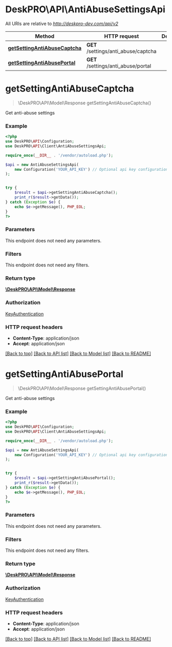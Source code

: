 # DeskPRO\API\AntiAbuseSettingsApi

All URIs are relative to *http://deskpro-dev.com/api/v2*

Method | HTTP request | Description
------------- | ------------- | -------------
[**getSettingAntiAbuseCaptcha**](AntiAbuseSettingsApi.md#getSettingAntiAbuseCaptcha) | **GET** /settings/anti_abuse/captcha | 
[**getSettingAntiAbusePortal**](AntiAbuseSettingsApi.md#getSettingAntiAbusePortal) | **GET** /settings/anti_abuse/portal | 


# **getSettingAntiAbuseCaptcha**
> \DeskPRO\API\Model\Response getSettingAntiAbuseCaptcha()



Get anti-abuse settings

### Example
```php
<?php
use DeskPRO\API\Configuration;
use DeskPRO\API\Client\AntiAbuseSettingsApi;

require_once(__DIR__ . '/vendor/autoload.php');

$api = new AntiAbuseSettingsApi(
    new Configuration('YOUR_API_KEY') // Optional api key configuration
);


try {
    $result = $api->getSettingAntiAbuseCaptcha();
    print_r($result->getData());
} catch (Exception $e) {
    echo $e->getMessage(), PHP_EOL;
}
?>
```

### Parameters
This endpoint does not need any parameters.


### Filters
This endpoint does not need any filters.


### Return type

[**\DeskPRO\API\Model\Response**](../Model/Response.md)

### Authorization

[KeyAuthentication](../../README.md#KeyAuthentication)

### HTTP request headers

 - **Content-Type**: application/json
 - **Accept**: application/json

[[Back to top]](#) [[Back to API list]](../../README.md#documentation-for-api-endpoints) [[Back to Model list]](../../README.md#documentation-for-models) [[Back to README]](../../README.md)

# **getSettingAntiAbusePortal**
> \DeskPRO\API\Model\Response getSettingAntiAbusePortal()



Get anti-abuse settings

### Example
```php
<?php
use DeskPRO\API\Configuration;
use DeskPRO\API\Client\AntiAbuseSettingsApi;

require_once(__DIR__ . '/vendor/autoload.php');

$api = new AntiAbuseSettingsApi(
    new Configuration('YOUR_API_KEY') // Optional api key configuration
);


try {
    $result = $api->getSettingAntiAbusePortal();
    print_r($result->getData());
} catch (Exception $e) {
    echo $e->getMessage(), PHP_EOL;
}
?>
```

### Parameters
This endpoint does not need any parameters.


### Filters
This endpoint does not need any filters.


### Return type

[**\DeskPRO\API\Model\Response**](../Model/Response.md)

### Authorization

[KeyAuthentication](../../README.md#KeyAuthentication)

### HTTP request headers

 - **Content-Type**: application/json
 - **Accept**: application/json

[[Back to top]](#) [[Back to API list]](../../README.md#documentation-for-api-endpoints) [[Back to Model list]](../../README.md#documentation-for-models) [[Back to README]](../../README.md)

